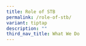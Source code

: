 ```yaml
---
title: Role of STB
permalink: /role-of-stb/
variant: tiptap
description: ""
third_nav_title: What We Do
---
```

<p></p>